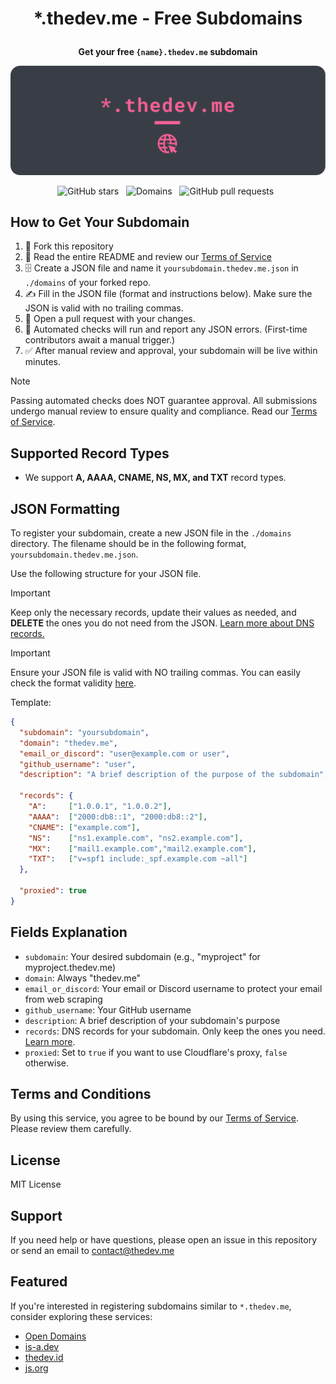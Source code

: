 # <p align="center"> *.thedev.me - Free Subdomains </p>
**<p align="center"> Get your free `{name}.thedev.me` subdomain </p>**

![header](media/header_round.png)
<p align="center">
    <img src="https://img.shields.io/github/stars/thedev-me/register?label=stars&style=for-the-badge&color=FFD700" alt="GitHub stars">&nbsp;&nbsp;
    <img src="https://img.shields.io/github/directory-file-count/thedev-me/register/domains?label=domains&style=for-the-badge&color=4CAF50" alt="Domains">&nbsp;&nbsp;
    <img src="https://img.shields.io/github/issues-pr/thedev-me/register?label=Pull%20Requests&style=for-the-badge&color=FFA500" alt="GitHub pull requests">&nbsp;&nbsp;
</p>


## How to Get Your Subdomain

1. 🌟 Fork this repository
2. 📰 Read the entire README and review our [Terms of Service](TERMS.md)
3. 🗄️ Create a JSON file and name it `yoursubdomain.thedev.me.json` in `./domains` of your forked repo.
4. ✍️ Fill in the JSON file (format and instructions below). Make sure the JSON is valid with no trailing commas.
5. 🫷 Open a pull request with your changes.
6. 🤖 Automated checks will run and report any JSON errors. (First-time contributors await a manual trigger.)
7. ✅ After manual review and approval, your subdomain will be live within minutes.

> [!NOTE]
> Passing automated checks does NOT guarantee approval. All submissions undergo manual review to ensure quality and compliance. Read our [Terms of Service](TERMS.md).


## Supported Record Types

- We support **A, AAAA, CNAME, NS, MX, and TXT** record types.


## JSON Formatting

To register your subdomain, create a new JSON file in the `./domains` directory. The filename should be in the following format, `yoursubdomain.thedev.me.json`.

Use the following structure for your JSON file.

> [!IMPORTANT]  
> Keep only the necessary records, update their values as needed, and <strong>DELETE</strong> the ones you do not need from the JSON. [Learn more about DNS records.](https://www.cloudflare.com/learning/dns/dns-records/)

> [!IMPORTANT]
> Ensure your JSON file is valid with NO trailing commas. You can easily check the format validity [here](https://jsonlint.com).

Template:
```json
{
  "subdomain": "yoursubdomain",
  "domain": "thedev.me",
  "email_or_discord": "user@example.com or user",
  "github_username": "user",
  "description": "A brief description of the purpose of the subdomain",

  "records": {
    "A":     ["1.0.0.1", "1.0.0.2"],
    "AAAA":  ["2000:db8::1", "2000:db8::2"],
    "CNAME": ["example.com"],
    "NS":    ["ns1.example.com", "ns2.example.com"],
    "MX":    ["mail1.example.com","mail2.example.com"],
    "TXT":   ["v=spf1 include:_spf.example.com ~all"]
  },

  "proxied": true
}
```


## Fields Explanation

- `subdomain`: Your desired subdomain (e.g., "myproject" for myproject.thedev.me)
- `domain`: Always "thedev.me"
- `email_or_discord`: Your email or Discord username to protect your email from web scraping
- `github_username`: Your GitHub username
- `description`: A brief description of your subdomain's purpose
- `records`: DNS records for your subdomain. Only keep the ones you need. [Learn more](https://www.cloudflare.com/learning/dns/dns-records/).
- `proxied`: Set to `true` if you want to use Cloudflare's proxy, `false` otherwise.


## Terms and Conditions

By using this service, you agree to be bound by our [Terms of Service](TERMS.md). Please review them carefully.


## License

MIT License


## Support

If you need help or have questions, please open an issue in this repository or send an email to contact@thedev.me


## Featured

If you're interested in registering subdomains similar to `*.thedev.me`, consider exploring these services:
- [Open Domains](https://open-domains.net)
- [is-a.dev](https://www.is-a.dev)
- [thedev.id](https://thedev.id)
- [js.org](https://js.org)
